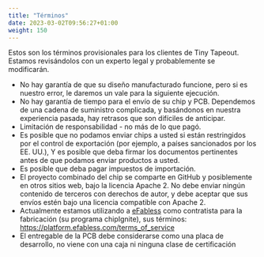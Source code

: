 ```yaml
---
title: "Términos"
date: 2023-03-02T09:56:27+01:00
weight: 150
---
```


Estos son los términos provisionales para los clientes de Tiny Tapeout. Estamos revisándolos con un experto legal y probablemente se modificarán.

* No hay garantía de que su diseño manufacturado funcione, pero si es nuestro error, le daremos un vale para la siguiente ejecución.
* No hay garantía de tiempo para el envío de su chip y PCB. Dependemos de una cadena de suministro complicada, y basándonos en nuestra experiencia pasada, hay retrasos que son difíciles de anticipar.
* Limitación de responsabilidad - no más de lo que pagó.
* Es posible que no podamos enviar chips a usted si están restringidos por el control de exportación (por ejemplo, a países sancionados por los EE. UU.), Y es posible que deba firmar los documentos pertinentes antes de que podamos enviar productos a usted.
* Es posible que deba pagar impuestos de importación.
* El proyecto combinado del chip se comparte en GitHub y posiblemente en otros sitios web, bajo la licencia Apache 2. No debe enviar ningún contenido de terceros con derechos de autor, y debe aceptar que sus envíos estén bajo una licencia compatible con Apache 2.
* Actualmente estamos utilizando a [eFabless](https://efabless.com) como contratista para la fabricación (su programa chipIgnite), sus términos: https://platform.efabless.com/terms_of_service
* El entregable de la PCB debe considerarse como una placa de desarrollo, no viene con una caja ni ninguna clase de certificación
